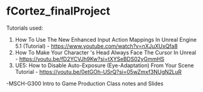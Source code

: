 # fCortez\_finalProject

Tutorials used:

1. How To Use The New Enhanced Input Action Mappings In Unreal Engine 5.1 (Tutorial) - https://www.youtube.com/watch?v=nXJuXUxQfa8
2. How To Make Your Character 's Head Always Face The Cursor In Unreal - https://youtu.be/fD2YCVJh9Kw?si=tXYSeBDS02yGmmHS
3. UE5: How to Disable Auto-Exposure (Eye-Adaptation) From Your Scene Tutorial - https://youtu.be/0etGOh-USrQ?si=05wZmxf3NUgN2LuR





-MSCH-G300 Intro to Game Production Class notes and Slides

